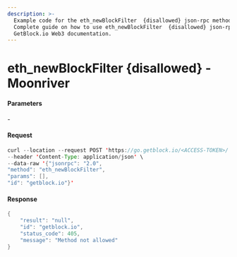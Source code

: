 ```yaml
---
description: >-
  Example code for the eth_newBlockFilter  {disallowed} json-rpc method.
  Сomplete guide on how to use eth_newBlockFilter  {disallowed} json-rpc in
  GetBlock.io Web3 documentation.
---
```


# eth\_newBlockFilter {disallowed} - Moonriver

#### Parameters

\-

#### Request

```java
curl --location --request POST 'https://go.getblock.io/<ACCESS-TOKEN>/' \
--header 'Content-Type: application/json' \
--data-raw '{"jsonrpc": "2.0",
"method": "eth_newBlockFilter",
"params": [],
"id": "getblock.io"}'
```

#### Response

```java
{
    "result": "null",
    "id": "getblock.io",
    "status_code": 405,
    "message": "Method not allowed"
}
```
